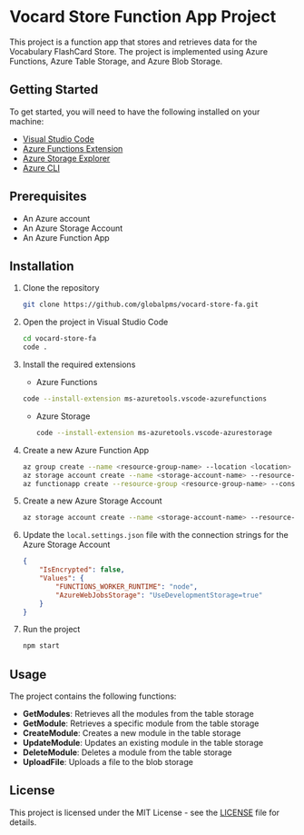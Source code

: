 # Vocard Store Function App Project

This project is a function app that stores and retrieves data for the Vocabulary FlashCard Store. The project is implemented using Azure Functions, Azure Table Storage, and Azure Blob Storage.

## Getting Started

To get started, you will need to have the following installed on your machine:

- [Visual Studio Code](https://code.visualstudio.com/)
- [Azure Functions Extension](https://marketplace.visualstudio.com/items?itemName=ms-azuretools.vscode-azurefunctions)
- [Azure Storage Explorer](https://azure.microsoft.com/en-us/features/storage-explorer/)
- [Azure CLI](https://docs.microsoft.com/en-us/cli/azure/install-azure-cli)

## Prerequisites

- An Azure account
- An Azure Storage Account
- An Azure Function App

## Installation

1. Clone the repository

    ```bash
    git clone https://github.com/globalpms/vocard-store-fa.git
    ```

2. Open the project in Visual Studio Code

    ```bash
    cd vocard-store-fa
    code .
    ```

3. Install the required extensions

    - Azure Functions

    ```bash
    code --install-extension ms-azuretools.vscode-azurefunctions
    ```

    - Azure Storage

        ```bash
        code --install-extension ms-azuretools.vscode-azurestorage
        ```

4. Create a new Azure Function App

    ```bash
    az group create --name <resource-group-name> --location <location>
    az storage account create --name <storage-account-name> --resource-group <resource-group-name> --location <location> --sku Standard_LRS
    az functionapp create --resource-group <resource-group-name> --consumption-plan-location <location> --name <function-app-name> --storage-account <storage-account-name> --runtime dotnet
    ```

5. Create a new Azure Storage Account

    ```bash
    az storage account create --name <storage-account-name> --resource-group <resource-group-name> --location <location> --sku Standard_LRS
    ```

6. Update the `local.settings.json` file with the connection strings for the Azure Storage Account

    ```json
    {
        "IsEncrypted": false,
        "Values": {
            "FUNCTIONS_WORKER_RUNTIME": "node",
            "AzureWebJobsStorage": "UseDevelopmentStorage=true"
        }
    }
    ```

7. Run the project

    ```bash
    npm start
    ```

## Usage

The project contains the following functions:

- **GetModules**: Retrieves all the modules from the table storage
- **GetModule**: Retrieves a specific module from the table storage
- **CreateModule**: Creates a new module in the table storage
- **UpdateModule**: Updates an existing module in the table storage
- **DeleteModule**: Deletes a module from the table storage
- **UploadFile**: Uploads a file to the blob storage

## License

This project is licensed under the MIT License - see the [LICENSE](LICENSE) file for details.
